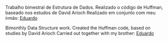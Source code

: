 Trabalho bimestral de Estrutura de Dados.
Realizado o código de Huffman, baseado nos estudos de David Arioch
Realizado em conjunto com meu irmão: [Eduardo](https://github.com/Eduardo-Carbonari-Silva)

Bimonthly Data Structure work.
Created the Huffman code, based on studies by David Arioch
Carried out together with my brother: [Eduardo](https://github.com/Eduardo-Carbonari-Silva)
